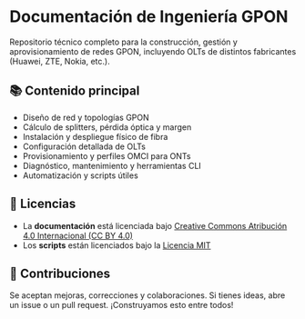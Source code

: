 # Documentación de Ingeniería GPON

Repositorio técnico completo para la construcción, gestión y aprovisionamiento de redes GPON, incluyendo OLTs de distintos fabricantes (Huawei, ZTE, Nokia, etc.).

## 📚 Contenido principal

- Diseño de red y topologías GPON
- Cálculo de splitters, pérdida óptica y margen
- Instalación y despliegue físico de fibra
- Configuración detallada de OLTs
- Provisionamiento y perfiles OMCI para ONTs
- Diagnóstico, mantenimiento y herramientas CLI
- Automatización y scripts útiles

## 📄 Licencias

- La **documentación** está licenciada bajo [Creative Commons Atribución 4.0 Internacional (CC BY 4.0)](https://creativecommons.org/licenses/by/4.0/deed.es)
- Los **scripts** están licenciados bajo la [Licencia MIT](LICENSE-SCRIPTS)

## 🤝 Contribuciones

Se aceptan mejoras, correcciones y colaboraciones. Si tienes ideas, abre un issue o un pull request. ¡Construyamos esto entre todos!
